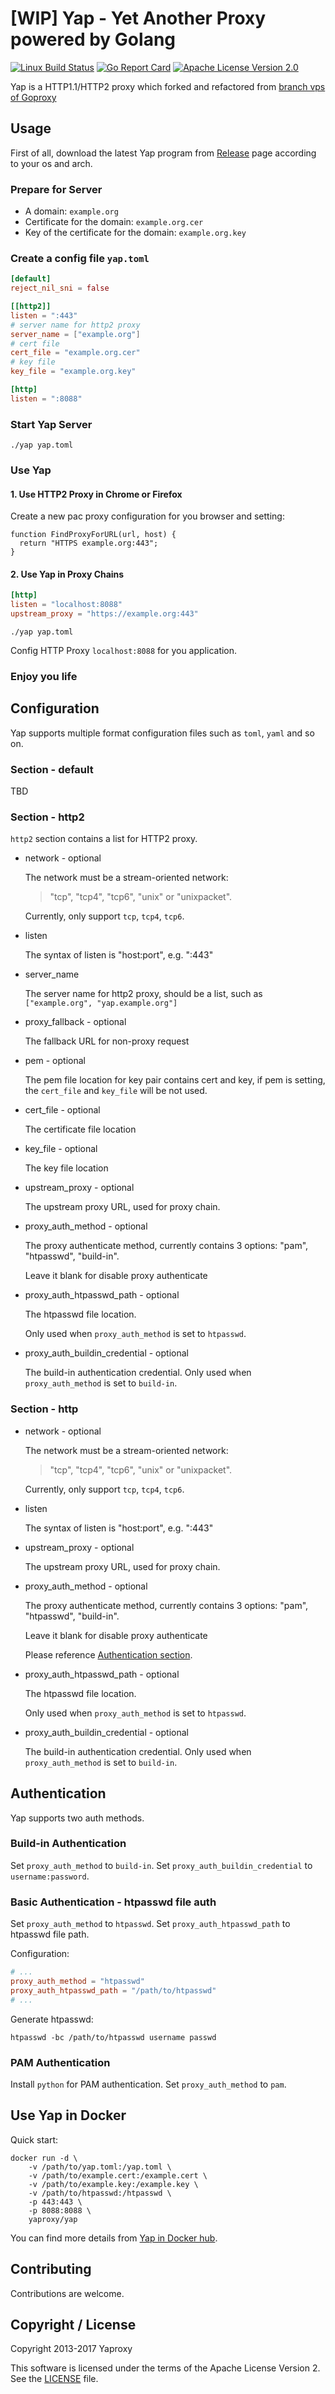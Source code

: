 # [WIP] Yap - Yet Another Proxy powered by Golang

[![Linux Build Status](https://img.shields.io/travis/yaproxy/yap.svg?style=flat-square&label=linux+build)](https://travis-ci.org/yaproxy/yap) [![Go Report Card](https://goreportcard.com/badge/github.com/yaproxy/yap?style=flat-square)](https://goreportcard.com/report/yaproxy/yap) [![Apache License Version 2.0](https://img.shields.io/badge/license-Apache%20V2-blue.svg)](https://www.apache.org/licenses/LICENSE-2.0.html)

Yap is a HTTP1.1/HTTP2 proxy which forked and refactored from [branch vps of Goproxy](https://github.com/phuslu/goproxy/tree/server.vps)

## Usage

First of all, download the latest Yap program from [Release](https://github.com/yaproxy/yap/releases) page according to your os and arch.

### Prepare for Server

* A domain: `example.org`
* Certificate for the domain: `example.org.cer`
* Key of the certificate for the domain: `example.org.key`

### Create a config file `yap.toml`

```toml
[default]
reject_nil_sni = false

[[http2]]
listen = ":443"
# server name for http2 proxy
server_name = ["example.org"]
# cert file
cert_file = "example.org.cer"
# key file
key_file = "example.org.key"

[http]
listen = ":8088"
```

### Start Yap Server

```shell
./yap yap.toml
```

### Use Yap

#### 1. Use HTTP2 Proxy in Chrome or Firefox

Create a new pac proxy configuration for you browser and setting:

```pac
function FindProxyForURL(url, host) {
  return "HTTPS example.org:443";
}
```

#### 2. Use Yap in Proxy Chains

```toml
[http]
listen = "localhost:8088"
upstream_proxy = "https://example.org:443"
```

```shell
./yap yap.toml
```

Config HTTP Proxy `localhost:8088` for you application.

### Enjoy you life

## Configuration

Yap supports multiple format configuration files such as `toml`, `yaml` and so on.

### Section - default

TBD

### Section - http2

`http2` section contains a list for HTTP2 proxy.

* network - optional

  The network must be a stream-oriented network:
  > "tcp", "tcp4", "tcp6", "unix" or "unixpacket".

  Currently, only support `tcp`, `tcp4`, `tcp6`.

* listen

  The syntax of listen is "host:port", e.g. ":443"

* server_name

  The server name for http2 proxy, should be a list, such as `["example.org", "yap.example.org"]`

* proxy_fallback - optional

  The fallback URL for non-proxy request

* pem - optional

  The pem file location for key pair contains cert and key, if pem is setting, the `cert_file` and `key_file` will be not used.

* cert_file - optional

  The certificate file location

* key_file - optional

  The key file location

* upstream_proxy - optional

  The upstream proxy URL, used for proxy chain.

* proxy_auth_method - optional

  The proxy authenticate method, currently contains 3 options: "pam", "htpasswd", "build-in".

  Leave it blank for disable proxy authenticate

* proxy_auth_htpasswd_path - optional

  The htpasswd file location.

  Only used when `proxy_auth_method` is set to `htpasswd`.

* proxy_auth_buildin_credential - optional

  The build-in authentication credential.
  Only used when `proxy_auth_method` is set to `build-in`.

### Section - http

* network - optional

  The network must be a stream-oriented network:
  > "tcp", "tcp4", "tcp6", "unix" or "unixpacket".

  Currently, only support `tcp`, `tcp4`, `tcp6`.

* listen

  The syntax of listen is "host:port", e.g. ":443"

* upstream_proxy - optional

  The upstream proxy URL, used for proxy chain.

* proxy_auth_method - optional

  The proxy authenticate method, currently contains 3 options: "pam", "htpasswd", "build-in".

  Leave it blank for disable proxy authenticate

  Please reference [Authentication section](#authentication).

* proxy_auth_htpasswd_path - optional

  The htpasswd file location.

  Only used when `proxy_auth_method` is set to `htpasswd`.

* proxy_auth_buildin_credential - optional

  The build-in authentication credential.
  Only used when `proxy_auth_method` is set to `build-in`.

## Authentication

Yap supports two auth methods.

### Build-in Authentication

Set `proxy_auth_method` to `build-in`.
Set `proxy_auth_buildin_credential` to `username:password`.

### Basic Authentication - htpasswd file auth

Set `proxy_auth_method` to `htpasswd`.
Set `proxy_auth_htpasswd_path` to htpasswd file path.

Configuration:

```toml
# ...
proxy_auth_method = "htpasswd"
proxy_auth_htpasswd_path = "/path/to/htpasswd"
# ...
```

Generate htpasswd:

```shell
htpasswd -bc /path/to/htpasswd username passwd
```

### PAM Authentication

Install `python` for PAM authentication.
Set `proxy_auth_method` to `pam`.

## Use Yap in Docker

Quick start:

```
docker run -d \
    -v /path/to/yap.toml:/yap.toml \
    -v /path/to/example.cert:/example.cert \
    -v /path/to/example.key:/example.key \
    -v /path/to/htpasswd:/htpasswd \
    -p 443:443 \
    -p 8088:8088 \
    yaproxy/yap
```

You can find more details from [Yap in Docker hub](https://hub.docker.com/r/yaproxy/yap/).

## Contributing

Contributions are welcome.

## Copyright / License

Copyright 2013-2017 Yaproxy

This software is licensed under the terms of the Apache License Version 2. See the [LICENSE](./LICENSE) file.